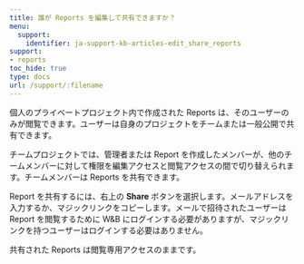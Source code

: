 ```yaml
---
title: 誰が Reports を編集して共有できますか？
menu:
  support:
    identifier: ja-support-kb-articles-edit_share_reports
support:
- reports
toc_hide: true
type: docs
url: /support/:filename
---
```


個人のプライベートプロジェクト内で作成された Reports は、そのユーザーのみが閲覧できます。ユーザーは自身のプロジェクトをチームまたは一般公開で共有できます。

チームプロジェクトでは、管理者または Report を作成したメンバーが、他のチームメンバーに対して権限を編集アクセスと閲覧アクセスの間で切り替えられます。チームメンバーは Reports を共有できます。

Report を共有するには、右上の **Share** ボタンを選択します。メールアドレスを入力するか、マジックリンクをコピーします。メールで招待されたユーザーは Report を閲覧するために W&B にログインする必要がありますが、マジックリンクを持つユーザーはログインする必要はありません。

共有された Reports は閲覧専用アクセスのままです。
